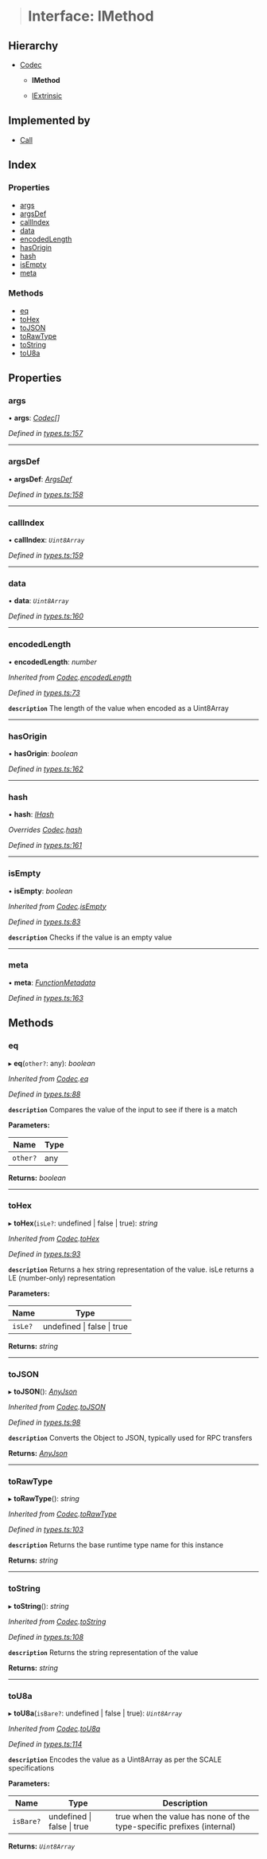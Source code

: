 > # Interface: IMethod

## Hierarchy

* [Codec](_types_.codec.md)

  * **IMethod**

  * [IExtrinsic](_types_.iextrinsic.md)

## Implemented by

* [Call](../classes/_primitive_generic_call_.call.md)

## Index

### Properties

* [args](_types_.imethod.md#args)
* [argsDef](_types_.imethod.md#argsdef)
* [callIndex](_types_.imethod.md#callindex)
* [data](_types_.imethod.md#data)
* [encodedLength](_types_.imethod.md#encodedlength)
* [hasOrigin](_types_.imethod.md#hasorigin)
* [hash](_types_.imethod.md#hash)
* [isEmpty](_types_.imethod.md#isempty)
* [meta](_types_.imethod.md#meta)

### Methods

* [eq](_types_.imethod.md#eq)
* [toHex](_types_.imethod.md#tohex)
* [toJSON](_types_.imethod.md#tojson)
* [toRawType](_types_.imethod.md#torawtype)
* [toString](_types_.imethod.md#tostring)
* [toU8a](_types_.imethod.md#tou8a)

## Properties

###  args

• **args**: *[Codec](_types_.codec.md)[]*

*Defined in [types.ts:157](https://github.com/polkadot-js/api/blob/e70f26d/packages/types/src/types.ts#L157)*

___

###  argsDef

• **argsDef**: *[ArgsDef](../modules/_types_.md#argsdef)*

*Defined in [types.ts:158](https://github.com/polkadot-js/api/blob/e70f26d/packages/types/src/types.ts#L158)*

___

###  callIndex

• **callIndex**: *`Uint8Array`*

*Defined in [types.ts:159](https://github.com/polkadot-js/api/blob/e70f26d/packages/types/src/types.ts#L159)*

___

###  data

• **data**: *`Uint8Array`*

*Defined in [types.ts:160](https://github.com/polkadot-js/api/blob/e70f26d/packages/types/src/types.ts#L160)*

___

###  encodedLength

• **encodedLength**: *number*

*Inherited from [Codec](_types_.codec.md).[encodedLength](_types_.codec.md#encodedlength)*

*Defined in [types.ts:73](https://github.com/polkadot-js/api/blob/e70f26d/packages/types/src/types.ts#L73)*

**`description`** The length of the value when encoded as a Uint8Array

___

###  hasOrigin

• **hasOrigin**: *boolean*

*Defined in [types.ts:162](https://github.com/polkadot-js/api/blob/e70f26d/packages/types/src/types.ts#L162)*

___

###  hash

• **hash**: *[IHash](_types_.ihash.md)*

*Overrides [Codec](_types_.codec.md).[hash](_types_.codec.md#hash)*

*Defined in [types.ts:161](https://github.com/polkadot-js/api/blob/e70f26d/packages/types/src/types.ts#L161)*

___

###  isEmpty

• **isEmpty**: *boolean*

*Inherited from [Codec](_types_.codec.md).[isEmpty](_types_.codec.md#isempty)*

*Defined in [types.ts:83](https://github.com/polkadot-js/api/blob/e70f26d/packages/types/src/types.ts#L83)*

**`description`** Checks if the value is an empty value

___

###  meta

• **meta**: *[FunctionMetadata](../classes/_metadata_v1_calls_.functionmetadata.md)*

*Defined in [types.ts:163](https://github.com/polkadot-js/api/blob/e70f26d/packages/types/src/types.ts#L163)*

## Methods

###  eq

▸ **eq**(`other?`: any): *boolean*

*Inherited from [Codec](_types_.codec.md).[eq](_types_.codec.md#eq)*

*Defined in [types.ts:88](https://github.com/polkadot-js/api/blob/e70f26d/packages/types/src/types.ts#L88)*

**`description`** Compares the value of the input to see if there is a match

**Parameters:**

Name | Type |
------ | ------ |
`other?` | any |

**Returns:** *boolean*

___

###  toHex

▸ **toHex**(`isLe?`: undefined | false | true): *string*

*Inherited from [Codec](_types_.codec.md).[toHex](_types_.codec.md#tohex)*

*Defined in [types.ts:93](https://github.com/polkadot-js/api/blob/e70f26d/packages/types/src/types.ts#L93)*

**`description`** Returns a hex string representation of the value. isLe returns a LE (number-only) representation

**Parameters:**

Name | Type |
------ | ------ |
`isLe?` | undefined \| false \| true |

**Returns:** *string*

___

###  toJSON

▸ **toJSON**(): *[AnyJson](../modules/_types_.md#anyjson)*

*Inherited from [Codec](_types_.codec.md).[toJSON](_types_.codec.md#tojson)*

*Defined in [types.ts:98](https://github.com/polkadot-js/api/blob/e70f26d/packages/types/src/types.ts#L98)*

**`description`** Converts the Object to JSON, typically used for RPC transfers

**Returns:** *[AnyJson](../modules/_types_.md#anyjson)*

___

###  toRawType

▸ **toRawType**(): *string*

*Inherited from [Codec](_types_.codec.md).[toRawType](_types_.codec.md#torawtype)*

*Defined in [types.ts:103](https://github.com/polkadot-js/api/blob/e70f26d/packages/types/src/types.ts#L103)*

**`description`** Returns the base runtime type name for this instance

**Returns:** *string*

___

###  toString

▸ **toString**(): *string*

*Inherited from [Codec](_types_.codec.md).[toString](_types_.codec.md#tostring)*

*Defined in [types.ts:108](https://github.com/polkadot-js/api/blob/e70f26d/packages/types/src/types.ts#L108)*

**`description`** Returns the string representation of the value

**Returns:** *string*

___

###  toU8a

▸ **toU8a**(`isBare?`: undefined | false | true): *`Uint8Array`*

*Inherited from [Codec](_types_.codec.md).[toU8a](_types_.codec.md#tou8a)*

*Defined in [types.ts:114](https://github.com/polkadot-js/api/blob/e70f26d/packages/types/src/types.ts#L114)*

**`description`** Encodes the value as a Uint8Array as per the SCALE specifications

**Parameters:**

Name | Type | Description |
------ | ------ | ------ |
`isBare?` | undefined \| false \| true | true when the value has none of the type-specific prefixes (internal)  |

**Returns:** *`Uint8Array`*